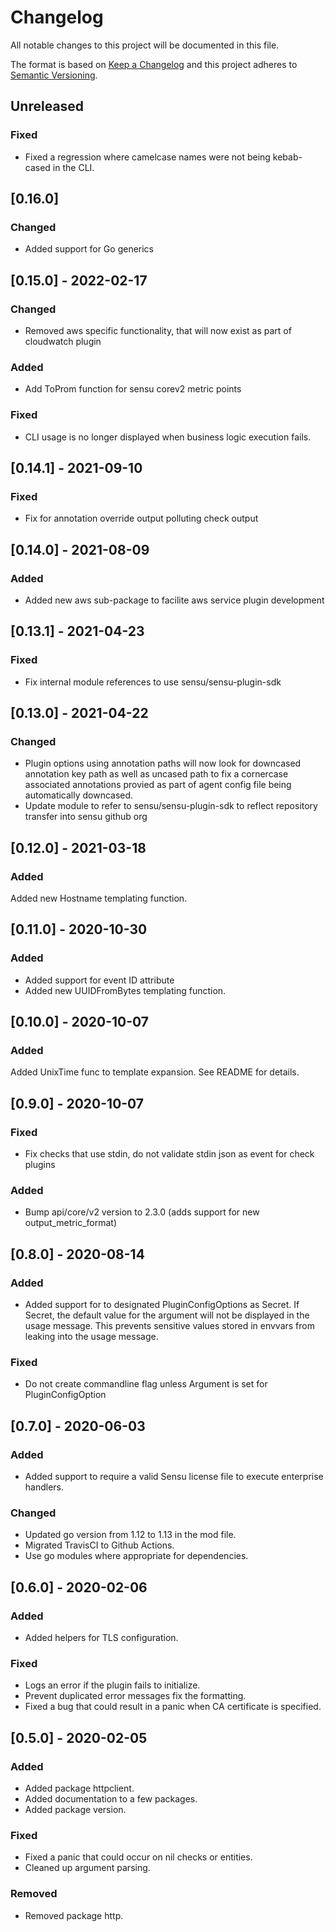 # Changelog
All notable changes to this project will be documented in this file.

The format is based on [Keep a Changelog](http://keepachangelog.com/en/1.0.0/)
and this project adheres to [Semantic
Versioning](http://semver.org/spec/v2.0.0.html).

## Unreleased

### Fixed
- Fixed a regression where camelcase names were not being kebab-cased in the CLI.

## [0.16.0]

### Changed
- Added support for Go generics

## [0.15.0] - 2022-02-17
### Changed
- Removed aws specific functionality, that will now exist as part of cloudwatch plugin

### Added
- Add ToProm function for sensu corev2 metric points

### Fixed
- CLI usage is no longer displayed when business logic execution fails.


## [0.14.1] - 2021-09-10
### Fixed
- Fix for annotation override output polluting check output

## [0.14.0] - 2021-08-09
### Added
- Added new aws sub-package to facilite aws service plugin development

## [0.13.1] - 2021-04-23
### Fixed
- Fix internal module references to use sensu/sensu-plugin-sdk  

## [0.13.0] - 2021-04-22
### Changed
- Plugin options using annotation paths will now look for downcased annotation key path as well as uncased path to fix a cornercase associated annotations provied as part of agent config file being automatically downcased.
- Update module to refer to sensu/sensu-plugin-sdk to reflect repository transfer into sensu github org

## [0.12.0] - 2021-03-18

### Added
Added new Hostname templating function.

## [0.11.0] - 2020-10-30
### Added
- Added support for event ID attribute
- Added new UUIDFromBytes templating function.

## [0.10.0] - 2020-10-07

### Added
Added UnixTime func to template expansion. See README for details.

## [0.9.0] - 2020-10-07

### Fixed
- Fix checks that use stdin, do not validate stdin json as event for check plugins

### Added
- Bump api/core/v2 version to 2.3.0 (adds support for new output_metric_format)

## [0.8.0] - 2020-08-14

### Added
- Added support for to designated PluginConfigOptions as Secret. If Secret, the default value for the argument will not be displayed in the usage message. This prevents sensitive values stored in envvars from leaking into the usage message.

### Fixed
- Do not create commandline flag unless Argument is set for PluginConfigOption

## [0.7.0] - 2020-06-03

### Added
- Added support to require a valid Sensu license file to execute enterprise handlers.

### Changed
- Updated go version from 1.12 to 1.13 in the mod file.
- Migrated TravisCI to Github Actions.
- Use go modules where appropriate for dependencies.

## [0.6.0] - 2020-02-06

### Added
- Added helpers for TLS configuration.

### Fixed
- Logs an error if the plugin fails to initialize.
- Prevent duplicated error messages fix the formatting.
- Fixed a bug that could result in a panic when CA certificate is specified.

## [0.5.0] - 2020-02-05

### Added
- Added package httpclient.
- Added documentation to a few packages.
- Added package version.

### Fixed
- Fixed a panic that could occur on nil checks or entities.
- Cleaned up argument parsing.

### Removed
- Removed package http.

